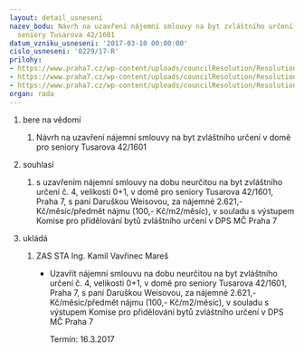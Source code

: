 ```yaml
---
layout: detail_usneseni
nazev_bodu: Návrh na uzavření nájemní smlouvy na byt zvláštního určení v domě pro
  seniory Tusarova 42/1601
datum_vzniku_usneseni: '2017-03-10 00:00:00'
cislo_usneseni: '0229/17-R'
prilohy:
- https://www.praha7.cz/wp-content/uploads/councilResolution/Resolutions/28599/export/01_DPSWeisova~177407.docx
- https://www.praha7.cz/wp-content/uploads/councilResolution/Resolutions/28599/export/02_DPSWeisovax~177406.pdf
- https://www.praha7.cz/wp-content/uploads/councilResolution/Resolutions/28599/export/export~296553.pdf
organ: rada
---
```

<ol class="urzList_view" id="urzList">

<li id="" class="urzClass1"><span name="1">bere na vědomí</span><ol class="urzOlClass"><li style="text-align: left;" id="" class="urzClass2"><span><p>Návrh na uzavření nájemní smlouvy na byt zvláštního určení v domě pro seniory Tusarova 42/1601</p></span></li></ol></li><li id="" class="urzClass1"><span name="26">souhlasí</span> 
<ol id="" class="urzOlClass">
<li id="" class="urzClass2" style="TEXT-ALIGN: left"><span><p>s uzavřením nájemní smlouvy na dobu neurčitou na byt zvláštního určení&nbsp;č. 4, velikosti 0+1, v domě pro seniory Tusarova 42/1601, Praha 7, s paní Daruškou Weisovou, za nájemné 2.621,- Kč/měsíc/předmět nájmu (100,- Kč/m2/měsíc), v souladu s výstupem Komise pro přidělování bytů zvláštního určení v DPS MČ Praha 7</p></span></li></ol></li><li class="urzClass1" id="urzUkoly"><span name="1">ukládá</span><ol class="urzOlClass"><li class="urzClass2"><span><p>ZAS STA Ing. Kamil Vavřinec Mareš</p></span><ul class="urzUlClass"><li class="urzClass3"><span><p>Uzavřít nájemní smlouvu na dobu neurčitou na byt zvláštního určení č. 4, velikosti 0+1, v domě pro seniory Tusarova 42/1601, Praha 7, s paní Daruškou Weisovou, za nájemné 2.621,- Kč/měsíc/předmět nájmu (100,- Kč/m2/měsíc), v souladu s výstupem Komise pro přidělování bytů zvláštního určení v DPS MČ Praha 7</p></span><span class="urzUkolTermin">  Termín:&nbsp;16.3.2017</span></li></ul></li></ol></li></ol>